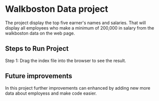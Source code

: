 # Walkboston Data project

The project display the top five earner's names and salaries. 
That will display all employees who make a minimum of 200,000 in salary from the walkboston data on the web page.

## Steps to Run Project
 
Step 1: Drag the index file into the browser to see the result.

## Future improvements

In this project further improvements can enhanced by adding new more data about employess and make code easier.
